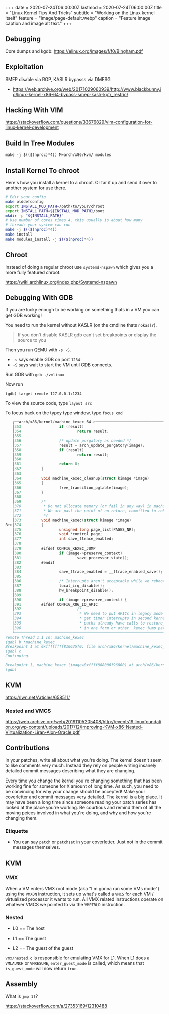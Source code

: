 +++
date = 2020-07-24T06:00:00Z
lastmod = 2020-07-24T06:00:00Z
title = "Linux Kernel Tips And Tricks"
subtitle = "Working on the Linux kernel itself"
feature = "image/page-default.webp"
caption = "Feature image caption and image alt text."
+++

## Debugging

Core dumps and kgdb: https://elinux.org/images/f/f0/Bingham.pdf

## Exploitation

SMEP disable via ROP, KASLR bypasss via DMESG

- https://web.archive.org/web/20171029060939/http://www.blackbunny.io/linux-kernel-x86-64-bypass-smep-kaslr-kptr_restric/

## Hacking With VIM

https://stackoverflow.com/questions/33676829/vim-configuration-for-linux-kernel-development

## Build In Tree Modules

```console
make -j $(($(nproc)*4)) M=arch/x86/kvm/ modules
```

## Install Kernel To chroot

Here's how you install a kernel to a chroot. Or tar it up and
send it over to another system for use there.

```bash
# Edit your config
make olddefconfig
export INSTALL_MOD_PATH=/path/to/your/chroot
export INSTALL_PATH=${INSTALL_MOD_PATH}/boot
mkdir -p "${INSTALL_PATH}"
# Use number of cores times 4, this usually is about how many
# threads your system can run
make -j $(($(nproc)*4))
make install
make modules_install -j $(($(nproc)*4))
```

## Chroot

Instead of doing a regular chroot use `systemd-nspawn` which gives you a more fully featured chroot.

https://wiki.archlinux.org/index.php/Systemd-nspawn

## Debugging With GDB

If you are lucky enough to be working on something thats in a VM you can get
GDB working!

You need to run the kernel without KASLR (on the cmdline thats `nokaslr`).

> If you don't disable KASLR gdb can't set breakpoints or display the source to you

Then you run QEMU with `-s -S`.

- `-s` says enable GDB on port `1234`
- `-S` says wait to start the VM until GDB connects.

Run GDB with `gdb ./vmlinux`

Now run

```console
(gdb) target remote 127.0.0.1:1234
```

To view the source code, type `layout src`

To focus back on the typey type window, type `focus cmd`


```c
   ┌──arch/x86/kernel/machine_kexec_64.c─────────────────────────────────────────────────────────────────┐
   │353                 if (result)                                                                      │
   │354                         return result;                                                           │
   │355                                                                                                  │
   │356                 /* update purgatory as needed */                                                 │
   │357                 result = arch_update_purgatory(image);                                           │
   │358                 if (result)                                                                      │
   │359                         return result;                                                           │
   │360                                                                                                  │
   │361                 return 0;                                                                        │
   │362         }                                                                                        │
   │363                                                                                                  │
   │364         void machine_kexec_cleanup(struct kimage *image)                                         │
   │365         {                                                                                        │
   │366                 free_transition_pgtable(image);                                                  │
   │367         }                                                                                        │
   │368                                                                                                  │
   │369         /*                                                                                       │
   │370          * Do not allocate memory (or fail in any way) in machine_kexec().                       │
   │371          * We are past the point of no return, committed to rebooting now.                       │
   │372          */                                                                                      │
   │373         void machine_kexec(struct kimage *image)                                                 │
B+>│374         {                                                                                        │
   │375                 unsigned long page_list[PAGES_NR];                                               │
   │376                 void *control_page;                                                              │
   │377                 int save_ftrace_enabled;                                                         │
   │378                                                                                                  │
   │379         #ifdef CONFIG_KEXEC_JUMP                                                                 │
   │380                 if (image->preserve_context)                                                     │
   │381                         save_processor_state();                                                  │
   │382         #endif                                                                                   │
   │383                                                                                                  │
   │384                 save_ftrace_enabled = __ftrace_enabled_save();                                   │
   │385                                                                                                  │
   │386                 /* Interrupts aren't acceptable while we reboot */                               │
   │387                 local_irq_disable();                                                             │
   │388                 hw_breakpoint_disable();                                                         │
   │389                                                                                                  │
   │390                 if (image->preserve_context) {                                                   │
   │391         #ifdef CONFIG_X86_IO_APIC                                                                │
   │392                         /*                                                                       │
   │393                          * We need to put APICs in legacy mode so that we can                    │
   │394                          * get timer interrupts in second kernel. kexec/kdump                    │
   │395                          * paths already have calls to restore_boot_irq_mode()                   │
   │396                          * in one form or other. kexec jump path also need one.                  │
   └─────────────────────────────────────────────────────────────────────────────────────────────────────┘
remote Thread 1.1 In: machine_kexec                                          L374  PC: 0xffffffff810635f0
(gdb) b *machine_kexec
Breakpoint 1 at 0xffffffff810635f0: file arch/x86/kernel/machine_kexec_64.c, line 374.
(gdb) c
Continuing.

Breakpoint 1, machine_kexec (image=0xffff888006f96800) at arch/x86/kernel/machine_kexec_64.c:374
(gdb)

```

## KVM

https://lwn.net/Articles/658511/

### Nested and VMCS

https://web.archive.org/web/20191105205408/http://events19.linuxfoundation.org/wp-content/uploads/2017/12/Improving-KVM-x86-Nested-Virtualization-Liran-Alon-Oracle.pdf

## Contributions

In your patches, write all about what you're doing. The kernel doesn't
seem to like comments very much. Instead they rely on people writing
insanely detailed commit messages describing what they are changing.

Every time you change the kernel you're changing something that has been
working fine for someone for X amount of long time. As such, you need to
be convincing for why your change should be accepted! Make your coverletter
and commit messages very detailed. The kernel is a big place. It may have
been a long time since someone reading your patch series has looked at the
place you're working. Be courtious and remind them of all the moving peices
involved in what you're doing, and why and how you're changing them.

### Etiquette

- You can say `patch` or `patchset` in your coverletter. Just not in the
  commit messages themselves.

## KVM

### VMX

When a VM enters VMX root mode (aka "I'm gonna run some VMs mode") using
the `VMXON` instruction, it sets up what's called a `VMCS` for each VM
/ virtualized processor it wants to run. All VMX related instructions
operate on whatever VMCS we pointed to via the `VMPTRLD` instruction.

### Nested

- L0 == The host

- L1 == The guest

- L2 == The guest of the guest

`vmx/nested.c` is responsible for emulating VMX for L1. When L1 does a
`VMLAUNCH` or `VMRESUME`, `enter_guest_mode` is called, which means that
`is_guest_mode` will now return `true`.

## Assembly

What is `jmp 1f`?

https://stackoverflow.com/a/27353169/12310488
